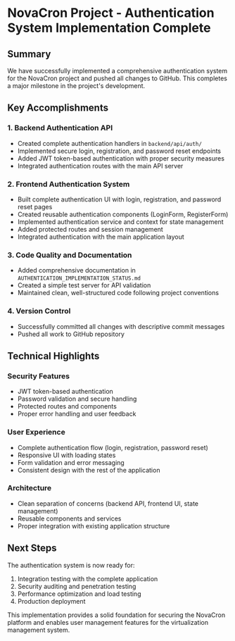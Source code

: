 # NovaCron Project - Authentication System Implementation Complete

## Summary

We have successfully implemented a comprehensive authentication system for the NovaCron project and pushed all changes to GitHub. This completes a major milestone in the project's development.

## Key Accomplishments

### 1. Backend Authentication API
- Created complete authentication handlers in `backend/api/auth/`
- Implemented secure login, registration, and password reset endpoints
- Added JWT token-based authentication with proper security measures
- Integrated authentication routes with the main API server

### 2. Frontend Authentication System
- Built complete authentication UI with login, registration, and password reset pages
- Created reusable authentication components (LoginForm, RegisterForm)
- Implemented authentication service and context for state management
- Added protected routes and session management
- Integrated authentication with the main application layout

### 3. Code Quality and Documentation
- Added comprehensive documentation in `AUTHENTICATION_IMPLEMENTATION_STATUS.md`
- Created a simple test server for API validation
- Maintained clean, well-structured code following project conventions

### 4. Version Control
- Successfully committed all changes with descriptive commit messages
- Pushed all work to GitHub repository

## Technical Highlights

### Security Features
- JWT token-based authentication
- Password validation and secure handling
- Protected routes and components
- Proper error handling and user feedback

### User Experience
- Complete authentication flow (login, registration, password reset)
- Responsive UI with loading states
- Form validation and error messaging
- Consistent design with the rest of the application

### Architecture
- Clean separation of concerns (backend API, frontend UI, state management)
- Reusable components and services
- Proper integration with existing application structure

## Next Steps

The authentication system is now ready for:
1. Integration testing with the complete application
2. Security auditing and penetration testing
3. Performance optimization and load testing
4. Production deployment

This implementation provides a solid foundation for securing the NovaCron platform and enables user management features for the virtualization management system.